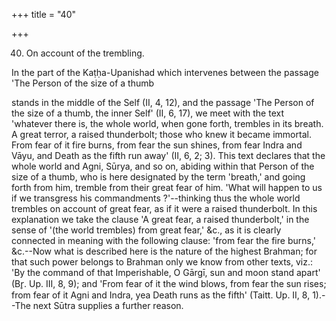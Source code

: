 +++
title = "40"

+++


40. On account of the trembling.

In the part of the Kaṭḥa-Upanishad which intervenes between the passage 'The Person of the size of a thumb

stands in the middle of the Self (II, 4, 12), and the passage 'The Person of the size of a thumb, the inner Self' (II, 6, 17), we meet with the text 'whatever there is, the whole world, when gone forth, trembles in its breath. A great terror, a raised thunderbolt; those who knew it became immortal. From fear of it fire burns, from fear the sun shines, from fear Indra and Vāyu, and Death as the fifth run away' (II, 6, 2; 3). This text declares that the whole world and Agni, Sūrya, and so on, abiding within that Person of the size of a thumb, who is here designated by the term 'breath,' and going forth from him, tremble from their great fear of him. 'What will happen to us if we transgress his commandments ?'--thinking thus the whole world trembles on account of great fear, as if it were a raised thunderbolt. In this explanation we take the clause 'A great fear, a raised thunderbolt,' in the sense of '(the world trembles) from great fear,' &c., as it is clearly connected in meaning with the following clause: 'from fear the fire burns,' &c.--Now what is described here is the nature of the highest Brahman; for that such power belongs to Brahman only we know from other texts, viz.: 'By the command of that Imperishable, O Gārgī, sun and moon stand apart' (Br̥. Up. III, 8, 9); and 'From fear of it the wind blows, from fear the sun rises; from fear of it Agni and Indra, yea Death runs as the fifth' (Taitt. Up. II, 8, 1).--The next Sūtra supplies a further reason.

